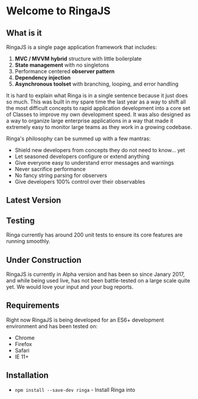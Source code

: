 # Welcome to RingaJS

## What is it

RingaJS is a single page application framework that includes:

1. **MVC / MVVM hybrid** structure with little boilerplate
2. **State management** with no singletons
3. Performance centered **observer pattern**
4. **Dependency injection**
4. **Asynchronous toolset** with branching, looping, and error handling

It is hard to explain what Ringa is in a single sentence because it just does so much. This was built in my spare time the last year as a way to shift all the most difficult
concepts to rapid application development into a core set of Classes to improve my own development speed. It was also designed as a way to organize large enterprise
applications in a way that made it extremely easy to monitor large teams as they work in a growing codebase.

Ringa's philosophy can be summed up with a few mantras:

* Shield new developers from concepts they do not need to know... yet
* Let seasoned developers configure or extend anything
* Give everyone easy to understand error messages and warnings
* Never sacrifice performance
* No fancy string parsing for observers
* Give developers 100% control over their observables

## Latest Version

## Testing

Ringa currently has around 200 unit tests to ensure its core features are running smoothly.

## Under Construction

RingaJS is currently in Alpha version and has been so since Janary 2017, and while being used live, has not been battle-tested on a large scale quite yet. We would
love your input and your bug reports.

## Requirements

Right now RingaJS is being developed for an ES6+ development environment and has been tested on:

* Chrome
* Firefox
* Safari
* IE 11+

## Installation

* `npm install --save-dev ringa` - Install Ringa into

